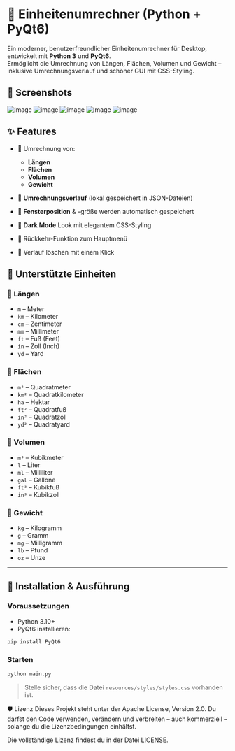 # 🧮 Einheitenumrechner (Python + PyQt6)

Ein moderner, benutzerfreundlicher Einheitenumrechner für Desktop, entwickelt mit **Python 3** und **PyQt6**.  
Ermöglicht die Umrechnung von Längen, Flächen, Volumen und Gewicht – inklusive Umrechnungsverlauf und schöner GUI mit CSS-Styling.

## 📸 Screenshots

![image](https://github.com/user-attachments/assets/cd5bf586-de79-46ca-812b-f7f6503a6ab0)
![image](https://github.com/user-attachments/assets/c2a326d5-0906-46bc-992f-93d50965db6f)
![image](https://github.com/user-attachments/assets/d4d49568-1d70-441c-8864-b9640f93cf97)
![image](https://github.com/user-attachments/assets/333b4b3d-d9ea-405b-ae7b-ba0062278cc1)
![image](https://github.com/user-attachments/assets/abcdbc9f-f821-41d2-930e-a29f896c8db4)

## ✨ Features

- 📐 Umrechnung von:
  - **Längen**
  - **Flächen**
  - **Volumen**
  - **Gewicht**

- 🧾 **Umrechnungsverlauf** (lokal gespeichert in JSON-Dateien)
- 💾 **Fensterposition** & -größe werden automatisch gespeichert
- 🎨 **Dark Mode** Look mit elegantem CSS-Styling
- 🔁 Rückkehr-Funktion zum Hauptmenü
- 🚫 Verlauf löschen mit einem Klick

## 📏 Unterstützte Einheiten

### 🔹 Längen
- `m` – Meter  
- `km` – Kilometer  
- `cm` – Zentimeter  
- `mm` – Millimeter  
- `ft` – Fuß (Feet)  
- `in` – Zoll (Inch)  
- `yd` – Yard  

### 🔹 Flächen
- `m²` – Quadratmeter  
- `km²` – Quadratkilometer  
- `ha` – Hektar  
- `ft²` – Quadratfuß  
- `in²` – Quadratzoll  
- `yd²` – Quadratyard  

### 🔹 Volumen
- `m³` – Kubikmeter  
- `l` – Liter  
- `ml` – Milliliter  
- `gal` – Gallone  
- `ft³` – Kubikfuß  
- `in³` – Kubikzoll  

### 🔹 Gewicht
- `kg` – Kilogramm  
- `g` – Gramm  
- `mg` – Milligramm  
- `lb` – Pfund  
- `oz` – Unze  

---

## 🔧 Installation & Ausführung

### Voraussetzungen

- Python 3.10+
- PyQt6 installieren:

```bash
pip install PyQt6
````

### Starten

```bash
python main.py
```

> Stelle sicher, dass die Datei `resources/styles/styles.css` vorhanden ist.

🛡️ Lizenz
Dieses Projekt steht unter der Apache License, Version 2.0.
Du darfst den Code verwenden, verändern und verbreiten – auch kommerziell – solange du die Lizenzbedingungen einhältst.

Die vollständige Lizenz findest du in der Datei LICENSE.
